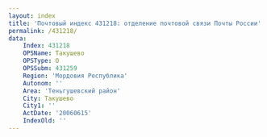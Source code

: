 ```yaml
---
layout: index
title: 'Почтовый индекс 431218: отделение почтовой связи Почты России'
permalink: /431218/
data:
    Index: 431218
    OPSName: Такушево
    OPSType: О
    OPSSubm: 431259
    Region: 'Мордовия Республика'
    Autonom: ''
    Area: 'Теньгушевский район'
    City: Такушево
    City1: ''
    ActDate: '20060615'
    IndexOld: ''
---
```

